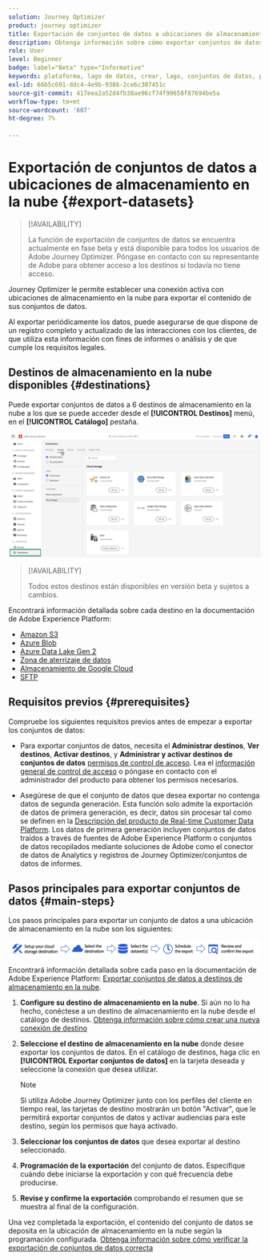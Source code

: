```yaml
---
solution: Journey Optimizer
product: journey optimizer
title: Exportación de conjuntos de datos a ubicaciones de almacenamiento en la nube
description: Obtenga información sobre cómo exportar conjuntos de datos mediante destinos de almacenamiento en la nube de Adobe Experience Platform.
role: User
level: Beginner
badge: label="Beta" type="Informative"
keywords: plataforma, lago de datos, crear, lago, conjuntos de datos, perfil
exl-id: 66b5c691-ddc4-4e9b-9386-2ce6c307451c
source-git-commit: 417eea2a52d4fb38ae96cf74f90658f87694be5a
workflow-type: tm+mt
source-wordcount: '607'
ht-degree: 7%

---
```


# Exportación de conjuntos de datos a ubicaciones de almacenamiento en la nube {#export-datasets}

>[!AVAILABILITY]
>
>La función de exportación de conjuntos de datos se encuentra actualmente en fase beta y está disponible para todos los usuarios de Adobe Journey Optimizer. Póngase en contacto con su representante de Adobe para obtener acceso a los destinos si todavía no tiene acceso.

Journey Optimizer le permite establecer una conexión activa con ubicaciones de almacenamiento en la nube para exportar el contenido de sus conjuntos de datos.

Al exportar periódicamente los datos, puede asegurarse de que dispone de un registro completo y actualizado de las interacciones con los clientes, de que utiliza esta información con fines de informes o análisis y de que cumple los requisitos legales.

## Destinos de almacenamiento en la nube disponibles {#destinations}

Puede exportar conjuntos de datos a 6 destinos de almacenamiento en la nube a los que se puede acceder desde el **[!UICONTROL Destinos]** menú, en el **[!UICONTROL Catálogo]** pestaña.

![](assets/dataset-export-setup.png)

>[!AVAILABILITY]
>
>Todos estos destinos están disponibles en versión beta y sujetos a cambios.

Encontrará información detallada sobre cada destino en la documentación de Adobe Experience Platform:

* [Amazon S3](https://experienceleague.adobe.com/docs/experience-platform/destinations/catalog/cloud-storage/amazon-s3.html)
* [Azure Blob](https://experienceleague.adobe.com/docs/experience-platform/destinations/catalog/cloud-storage/azure-blob.html)
* [Azure Data Lake Gen 2](https://experienceleague.adobe.com/docs/experience-platform/destinations/catalog/cloud-storage/adls-gen2.html)
* [Zona de aterrizaje de datos](https://experienceleague.adobe.com/docs/experience-platform/destinations/catalog/cloud-storage/data-landing-zone.html)
* [Almacenamiento de Google Cloud](https://experienceleague.adobe.com/docs/experience-platform/destinations/catalog/cloud-storage/google-cloud-storage.html)
* [SFTP](https://experienceleague.adobe.com/docs/experience-platform/destinations/catalog/cloud-storage/sftp.html)

## Requisitos previos {#prerequisites}

Compruebe los siguientes requisitos previos antes de empezar a exportar los conjuntos de datos:

* Para exportar conjuntos de datos, necesita el **Administrar destinos**, **Ver destinos**, **Activar destinos**, y **Administrar y activar destinos de conjuntos de datos** [permisos de control de acceso](https://experienceleague.adobe.com/docs/experience-platform/access-control/home.html#permissions). Lea el [información general de control de acceso](https://experienceleague.adobe.com/docs/experience-platform/access-control/ui/overview.html) o póngase en contacto con el administrador del producto para obtener los permisos necesarios.

* Asegúrese de que el conjunto de datos que desea exportar no contenga datos de segunda generación. Esta función solo admite la exportación de datos de primera generación, es decir, datos sin procesar tal como se definen en la [Descripción del producto de Real-time Customer Data Platform](https://helpx.adobe.com/legal/product-descriptions/real-time-customer-data-platform-b2c-edition-prime-and-ultimate-packages.html). Los datos de primera generación incluyen conjuntos de datos traídos a través de fuentes de Adobe Experience Platform o conjuntos de datos recopilados mediante soluciones de Adobe como el conector de datos de Analytics y registros de Journey Optimizer/conjuntos de datos de informes.

## Pasos principales para exportar conjuntos de datos {#main-steps}

Los pasos principales para exportar un conjunto de datos a una ubicación de almacenamiento en la nube son los siguientes:

![](assets/dataset-export-process.png)

Encontrará información detallada sobre cada paso en la documentación de Adobe Experience Platform: [Exportar conjuntos de datos a destinos de almacenamiento en la nube](https://experienceleague.adobe.com/docs/experience-platform/destinations/ui/activate/export-datasets.html).

1. **Configure su destino de almacenamiento en la nube**. Si aún no lo ha hecho, conéctese a un destino de almacenamiento en la nube desde el catálogo de destinos. [Obtenga información sobre cómo crear una nueva conexión de destino](https://experienceleague.adobe.com/docs/experience-platform/destinations/ui/connect-destination.html#setup)

   <!--![](assets/dataset-export-setup.png)-->

1. **Seleccione el destino de almacenamiento en la nube** donde desee exportar los conjuntos de datos. En el catálogo de destinos, haga clic en **[!UICONTROL Exportar conjuntos de datos]** en la tarjeta deseada y seleccione la conexión que desea utilizar.

   <!--![](assets/dataset-export-destination.png)-->

   >[!NOTE]
   >
   >Si utiliza Adobe Journey Optimizer junto con los perfiles del cliente en tiempo real, las tarjetas de destino mostrarán un botón &quot;Activar&quot;, que le permitirá exportar conjuntos de datos y activar audiencias para este destino, según los permisos que haya activado.

1. **Seleccionar los conjuntos de datos** que desea exportar al destino seleccionado.

   <!--![](assets/dataset-export-dataset-selection.png)-->

1. **Programación de la exportación** del conjunto de datos. Especifique cuándo debe iniciarse la exportación y con qué frecuencia debe producirse.

   <!--![](assets/dataset-export-schedule.png)-->

1. **Revise y confirme la exportación** comprobando el resumen que se muestra al final de la configuración.

   <!--![](assets/dataset-export-review.png)-->

Una vez completada la exportación, el contenido del conjunto de datos se deposita en la ubicación de almacenamiento en la nube según la programación configurada. [Obtenga información sobre cómo verificar la exportación de conjuntos de datos correcta](https://experienceleague.adobe.com/docs/experience-platform/destinations/ui/activate/export-datasets.html#verify)
